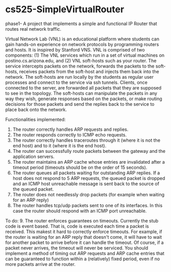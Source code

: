 cs525-SimpleVirtualRouter
=========================

phase1- A project that implements a simple and functional IP Router that routes real network traffic.


Virtual Network Lab (VNL) is an educational platform where students can gain hands-on experience on network protocols by programming routers and hosts. It is inspired by Stanford VNS. VNL is comprised of two components: (1) The VNL services which run in a set of virtual machines on postino.cs.arizona.edu, and (2) VNL soft-hosts such as your router. The service intercepts packets on the network, forwards the packets to the soft-hosts, receives packets from the soft-host and injects them back into the network. The soft-hosts are run locally by the students as regular user processes and connect to the service via ssh tunnels. Clients, once connected to the server, are forwarded all packets that they are supposed to see in the topology. The soft-hosts can manipulate the packets in any way they wish, generate responses based on the packets, or make routing decisions for those packets and send the replies back to the service to place back onto the network.

Functionalities implemented: 
1. The router correctly handles ARP requests and replies.
2. The router responds correctly to ICMP echo requests.
3. The router correctly handles traceroutes through it (where it is not the end host) and to it (where it is the end host).
4. The router can successfully route packets between the gateway and the application servers.
5. The router maintains an ARP cache whose entries are invalidated after a timeout period (timeouts should be on the order of 15 seconds).
6. The router queues all packets waiting for outstanding ARP replies. If a host does not respond to 5 ARP requests, the queued packet is dropped and an ICMP host unreachable message is sent back to the source of the queued packet.
7. The router does not needlessly drop packets (for example when waiting for an ARP reply)
8. The router handles tcp/udp packets sent to one of its interfaces. In this case the router should respond with an ICMP port unreachable.

To do:
9. The router enforces guarantees on timeouts. Currently the stub code is event based. That is, code is executed each time a packet is received. This makest it hard to correctly enforce timeouts. For example, if the router is waiting for an ARP reply that doesn't come, it will have to wait for another packet to arrive before it can handle the timeout. Of course, if a packet never arrives, the timeout will never be serviced. You should implement a method of timing out ARP requests and ARP cache entries that can be guaranteed to function within a (relatively) fixed period, even if no more packets arrive at the router.
